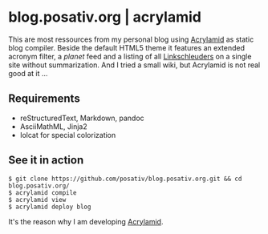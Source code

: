 # blog.posativ.org | acrylamid

This are most ressources from my personal blog using [Acrylamid][1] as
static blog compiler. Beside the default HTML5 theme it features an
extended acronym filter, a *planet* feed and a listing of all
[Linkschleuders][2] on a single site without summarization. And I tried
a small wiki, but Acrylamid is not real good at it …

## Requirements

- reStructuredText, Markdown, pandoc
- AsciiMathML, Jinja2
- lolcat for special colorization

## See it in action

    $ git clone https://github.com/posativ/blog.posativ.org.git && cd blog.posativ.org/
    $ acrylamid compile
    $ acrylamid view
    $ acrylamid deploy blog

It's the reason why I am developing [Acrylamid][1].

[1]: https://github.com/posativ/acrylamid/
[2]: http://blog.posativ.org/linkschleuder/full/

